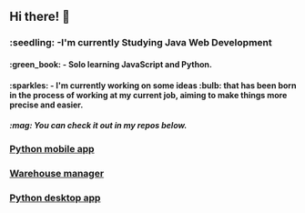 ## Hi there! :wave:

<h3>:seedling: -I'm currently Studying Java Web Development
<h4>:green_book: - Solo learning JavaScript and Python.
<h4>:sparkles: - I'm currently working on some ideas :bulb: that has been born in the process of working at my current job, aiming to make things more precise and easier.
  
<h5>:mag: You can check it out in my repos below.

### [Python mobile app](https://github.com/TeodorGjava/Mobile-android-app-Python-KivyMD)
  
### [Warehouse manager](https://github.com/TeodorGjava/warehouse-simple)

### [Python desktop app](https://github.com/TeodorGjava/ConcreteDesktopApp)

